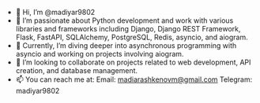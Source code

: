 - 👋 Hi, I’m @madiyar9802
- 👀 I’m passionate about Python development and work with various libraries and frameworks including Django, Django REST Framework, Flask, FastAPI, SQLAlchemy, PostgreSQL, Redis, asyncio, and aiogram.
- 🌱 Currently, I’m diving deeper into asynchronous programming with asyncio and working on projects involving aiogram.
- 💞️ I’m looking to collaborate on projects related to web development, API creation, and database management.
- 📫 You can reach me at:
Email: madiarashkenovm@gmail.com
Telegram: madiyar9802


<!---
madiyar9802/madiyar9802 is a ✨ special ✨ repository because its `README.md` (this file) appears on your GitHub profile.
You can click the Preview link to take a look at your changes.
--->
